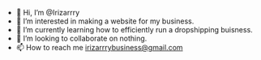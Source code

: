 - 👋 Hi, I’m @Irizarrry
- 👀 I’m interested in making a website for my business.
- 🌱 I’m currently learning how to efficiently run a dropshipping buisness.
- 💞️ I’m looking to collaborate on nothing.
- 📫 How to reach me irizarrrybusiness@gmail.com

<!---
Irizarrry/Irizarrry is a ✨ special ✨ repository because its `README.md` (this file) appears on your GitHub profile.
You can click the Preview link to take a look at your changes.
--->

